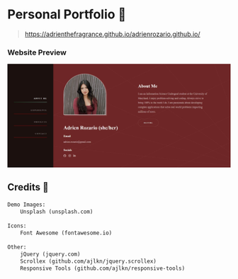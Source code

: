 # Personal Portfolio 🌹

> https://adrienthefragrance.github.io/adrienrozario.github.io/

### Website Preview
<p align="center"> 
  <kbd>
    <a href="https://adrienthefragrance.github.io/adrienrozario.github.io/" target="_blank"><img src="images/preview.jpg">
  </a>
  </kbd>
</p>


## Credits 📄

	Demo Images:
		Unsplash (unsplash.com)

	Icons:
		Font Awesome (fontawesome.io)

	Other:
		jQuery (jquery.com)
		Scrollex (github.com/ajlkn/jquery.scrollex)
		Responsive Tools (github.com/ajlkn/responsive-tools)
